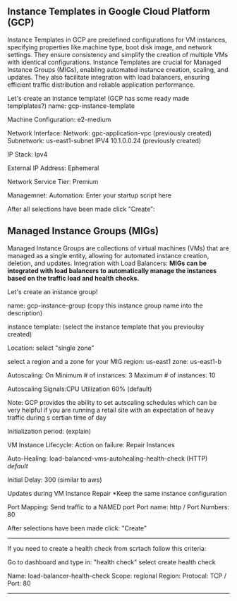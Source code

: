 



## Instance Templates in Google Cloud Platform (GCP)

Instance Templates in GCP are predefined configurations for VM instances, specifying properties like machine type, boot disk image, and network settings. 
They ensure consistency and simplify the creation of multiple VMs with identical configurations. Instance Templates are crucial for Managed Instance Groups (MIGs), 
enabling automated instance creation, scaling, and updates. They also facilitate integration with load balancers, ensuring efficient traffic distribution and reliable application performance.

Let's create an instance template!
(GCP has some ready made templplates?)
name: gcp-instance-template

Machine Configuration:
e2-medium

Network Interface:
Network: gpc-application-vpc (previously created)
Subnetwork: us-east1-subnet IPV4 10.1.0.0.24 (previously created)

IP Stack: Ipv4

External IP Address: Ephemeral

Network Service Tier: Premium

Managemnet:
Automation: Enter your startup script here

After all selections have been made click "Create":





## Managed Instance Groups (MIGs)
Managed Instance Groups are collections of virtual machines (VMs) that are managed as a single entity, allowing for automated instance creation, deletion, and updates.
Integration with Load Balancers: **MIGs can be integrated with load balancers to automatically manage the instances based on the traffic load and health checks.**

Let's create an instance group!

name: gcp-instance-group
(copy this instance group name into the description)

instance template: 
(select the instance template that you previoulsy created)

Location:
select "single zone"

select a region and a zone for your MIG
region: us-east1
zone: us-east1-b

Autoscaling: On
Minimum # of instances: 3
Maximum # of instances: 10

Autoscaling Signals:CPU Utilization 60% (default)

Note: GCP provides the ability to set autscaling schedules which can be very helpful if you are running a retail site with an expectation of heavy traffic during s certian time of day

Initialization period:  (explain)

VM Instance Lifecycle:
Action on failure: Repair Instances

Auto-Healing:
load-balanced-vms-autohealing-health-check (HTTP)  *default*

Initial Delay: 300 (similar to aws)

Updates during VM Instance Repair
*Keep the same instance configuration

Port Mapping:
Send traffic to a NAMED port 
Port name: http / Port Numbers: 80

After selections have been made click: "Create"

******************
If you need to create a health check from scrtach follow this criteria:

Go to dashboard and type in: "health check"
select create health check

Name: load-balancer-health-check
Scope: regional
Region: 
Protocal: TCP / Port: 80
*****************


